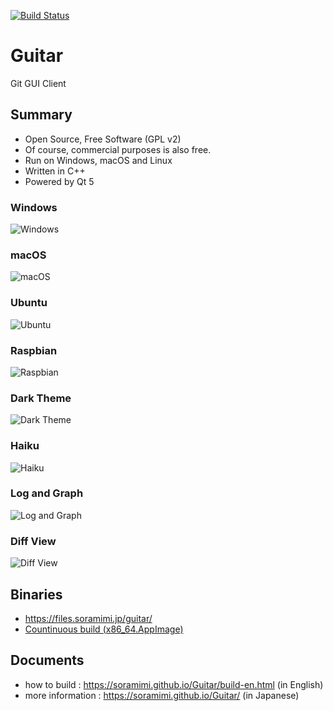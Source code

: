[![Build Status](https://travis-ci.com/soramimi/Guitar.svg?branch=master)](https://travis-ci.com/soramimi/Guitar)

# Guitar
Git GUI Client

## Summary

* Open Source, Free Software (GPL v2)
* Of course, commercial purposes is also free.
* Run on Windows, macOS and Linux
* Written in C++
* Powered by Qt 5

### Windows
![Windows](https://soramimi.github.io/Guitar/screenshots/windows.png "Windows")

### macOS
![macOS](https://soramimi.github.io/Guitar/screenshots/macos.png "macOS")

### Ubuntu
![Ubuntu](https://soramimi.github.io/Guitar/screenshots/ubuntu.png "Ubuntu")

### Raspbian
![Raspbian](https://soramimi.github.io/Guitar/screenshots/raspberrypi0.jpg "Raspbian")

### Dark Theme
![Dark Theme](https://soramimi.github.io/Guitar/screenshots/raspberrypi1.jpg "Dark Theme")

### Haiku
![Haiku](https://soramimi.github.io/Guitar/screenshots/haiku.png "Haiku")

### Log and Graph
![Log and Graph](https://soramimi.github.io/Guitar/screenshots/commitgraph.png "Log and Graph")

### Diff View
![Diff View](https://soramimi.github.io/Guitar/screenshots/diffview.png "Diff View")

## Binaries

* https://files.soramimi.jp/guitar/
* [Countinuous build (x86_64.AppImage)](https://github.com/soramimi/Guitar/releases/tag/continuous)

## Documents

* how to build : https://soramimi.github.io/Guitar/build-en.html (in English)
* more information : https://soramimi.github.io/Guitar/ (in Japanese)
